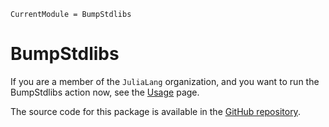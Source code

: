 ```@meta
CurrentModule = BumpStdlibs
```

# BumpStdlibs

If you are a member of the `JuliaLang` organization, and you want to run
the BumpStdlibs action now, see the [Usage](@ref) page.

The source code for this package is available in the [GitHub repository](https://github.com/JuliaLang/BumpStdlibs.jl).
